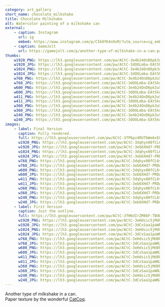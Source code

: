 ```yaml
---
category: art_gallery
short_name: chocolate_milkshake
title: Chocolate Milkshake
alt: Watercolor painting of a milkshake can
external:
    - caption: Instagram
      url: ig
      embed: https://www.instagram.com/p/CIkOfK4n9sM/?utm_source=ig_embed&amp;utm_campaign=loading
    - caption: GameJolt
      url: https://gamejolt.com/p/another-type-of-milkshake-in-a-can-paper-texture-by-the-wonderful-kem5qigf
thumbs:
    w1920_PNG: https://lh3.googleusercontent.com/pw/ACtC-3e4b24OnD6pk3uSady4P5Sr98Q9-guvPjdps1i1wi7qvZl5dWmy8d1Rc2HIVZ3PSPf44TreNG9bVDCKhIZ4-RFiu-O2ROj-k_O3FKPl-t_eDuOTBHxfwlWNHWWXERH9srUlPNNilBybjvhmRT5PHXyG=w355
    w1920_JPG: https://lh3.googleusercontent.com/pw/ACtC-3dOOLmba-EAt5kuGNQ-5tqeKxJOB6tAGW85Kn0jZoWrdgTKrKBxnbLyIUD8sy2X8Y6X35TogiJSKIJhV1FyvvQceD_jEouSdG6uNjnT063sCMIJBM7vKAkin4vwgLgEwKqH_mF7uuGaQ05CYpoOxLX8=w355
    w1024_PNG: https://lh3.googleusercontent.com/pw/ACtC-3e4b24OnD6pk3uSady4P5Sr98Q9-guvPjdps1i1wi7qvZl5dWmy8d1Rc2HIVZ3PSPf44TreNG9bVDCKhIZ4-RFiu-O2ROj-k_O3FKPl-t_eDuOTBHxfwlWNHWWXERH9srUlPNNilBybjvhmRT5PHXyG=w284
    w1024_JPG: https://lh3.googleusercontent.com/pw/ACtC-3dOOLmba-EAt5kuGNQ-5tqeKxJOB6tAGW85Kn0jZoWrdgTKrKBxnbLyIUD8sy2X8Y6X35TogiJSKIJhV1FyvvQceD_jEouSdG6uNjnT063sCMIJBM7vKAkin4vwgLgEwKqH_mF7uuGaQ05CYpoOxLX8=w284
    w768_PNG: https://lh3.googleusercontent.com/pw/ACtC-3e4b24OnD6pk3uSady4P5Sr98Q9-guvPjdps1i1wi7qvZl5dWmy8d1Rc2HIVZ3PSPf44TreNG9bVDCKhIZ4-RFiu-O2ROj-k_O3FKPl-t_eDuOTBHxfwlWNHWWXERH9srUlPNNilBybjvhmRT5PHXyG=w213
    w768_JPG: https://lh3.googleusercontent.com/pw/ACtC-3dOOLmba-EAt5kuGNQ-5tqeKxJOB6tAGW85Kn0jZoWrdgTKrKBxnbLyIUD8sy2X8Y6X35TogiJSKIJhV1FyvvQceD_jEouSdG6uNjnT063sCMIJBM7vKAkin4vwgLgEwKqH_mF7uuGaQ05CYpoOxLX8=w213
    w600_PNG: https://lh3.googleusercontent.com/pw/ACtC-3e4b24OnD6pk3uSady4P5Sr98Q9-guvPjdps1i1wi7qvZl5dWmy8d1Rc2HIVZ3PSPf44TreNG9bVDCKhIZ4-RFiu-O2ROj-k_O3FKPl-t_eDuOTBHxfwlWNHWWXERH9srUlPNNilBybjvhmRT5PHXyG=w166
    w600_JPG: https://lh3.googleusercontent.com/pw/ACtC-3dOOLmba-EAt5kuGNQ-5tqeKxJOB6tAGW85Kn0jZoWrdgTKrKBxnbLyIUD8sy2X8Y6X35TogiJSKIJhV1FyvvQceD_jEouSdG6uNjnT063sCMIJBM7vKAkin4vwgLgEwKqH_mF7uuGaQ05CYpoOxLX8=w166
    w411_PNG: https://lh3.googleusercontent.com/pw/ACtC-3e4b24OnD6pk3uSady4P5Sr98Q9-guvPjdps1i1wi7qvZl5dWmy8d1Rc2HIVZ3PSPf44TreNG9bVDCKhIZ4-RFiu-O2ROj-k_O3FKPl-t_eDuOTBHxfwlWNHWWXERH9srUlPNNilBybjvhmRT5PHXyG=w114
    w411_JPG: https://lh3.googleusercontent.com/pw/ACtC-3dOOLmba-EAt5kuGNQ-5tqeKxJOB6tAGW85Kn0jZoWrdgTKrKBxnbLyIUD8sy2X8Y6X35TogiJSKIJhV1FyvvQceD_jEouSdG6uNjnT063sCMIJBM7vKAkin4vwgLgEwKqH_mF7uuGaQ05CYpoOxLX8=w114
    w360_PNG: https://lh3.googleusercontent.com/pw/ACtC-3e4b24OnD6pk3uSady4P5Sr98Q9-guvPjdps1i1wi7qvZl5dWmy8d1Rc2HIVZ3PSPf44TreNG9bVDCKhIZ4-RFiu-O2ROj-k_O3FKPl-t_eDuOTBHxfwlWNHWWXERH9srUlPNNilBybjvhmRT5PHXyG=w100
    w360_JPG: https://lh3.googleusercontent.com/pw/ACtC-3dOOLmba-EAt5kuGNQ-5tqeKxJOB6tAGW85Kn0jZoWrdgTKrKBxnbLyIUD8sy2X8Y6X35TogiJSKIJhV1FyvvQceD_jEouSdG6uNjnT063sCMIJBM7vKAkin4vwgLgEwKqH_mF7uuGaQ05CYpoOxLX8=w100
    w240_PNG: https://lh3.googleusercontent.com/pw/ACtC-3e4b24OnD6pk3uSady4P5Sr98Q9-guvPjdps1i1wi7qvZl5dWmy8d1Rc2HIVZ3PSPf44TreNG9bVDCKhIZ4-RFiu-O2ROj-k_O3FKPl-t_eDuOTBHxfwlWNHWWXERH9srUlPNNilBybjvhmRT5PHXyG=w66
    w240_JPG: https://lh3.googleusercontent.com/pw/ACtC-3dOOLmba-EAt5kuGNQ-5tqeKxJOB6tAGW85Kn0jZoWrdgTKrKBxnbLyIUD8sy2X8Y6X35TogiJSKIJhV1FyvvQceD_jEouSdG6uNjnT063sCMIJBM7vKAkin4vwgLgEwKqH_mF7uuGaQ05CYpoOxLX8=w66
images:
    - label: Final Version
      caption: Fully rendered.
      full: https://lh3.googleusercontent.com/pw/ACtC-3fP6pz4RUTbWe6xEQt2isO0bT7NylDAzELPuK0q5xAZYOq_BaSE4Q66ekrUzAaB-xFj3ySykFS2d3jttJulw41JaVPbnPSY0sf9iw9QPNOQpAbRaaApv4xH7whlDV7XpmRECxfqfejs9DWLBn2XTvO6=w1080
      w1920_PNG: https://lh3.googleusercontent.com/pw/ACtC-3dqhyx00fCL6voP5hXdUlllGlacAVqmBBdGCZykPLix15aDVY6yggEqRfWGf9WVe2n4vw3I77T4cvDOao1ylNPLd0ngY-UlZt4EjTJ48vmlbjcOSKMP8RWPzre4O1s-EhrMBusADhlrVQeaYP8gTO0M=w850
      w1920_JPG: https://lh3.googleusercontent.com/pw/ACtC-3eb6XHd7-PRDw-OLhKFyGtPV_9eG69irCE04ciBIHKnisGuKOkCd9VgKvOHn0Vz7120g03LjZTGLgSChTOqlCyyH_4N2h4TPe27jkO7T0KKxxOyEux6gfRVXd5E04C4nYl1xL7WxGXR8iHo_wPjSwxI=w850
      w1024_PNG: https://lh3.googleusercontent.com/pw/ACtC-3dqhyx00fCL6voP5hXdUlllGlacAVqmBBdGCZykPLix15aDVY6yggEqRfWGf9WVe2n4vw3I77T4cvDOao1ylNPLd0ngY-UlZt4EjTJ48vmlbjcOSKMP8RWPzre4O1s-EhrMBusADhlrVQeaYP8gTO0M=w711
      w1024_JPG: https://lh3.googleusercontent.com/pw/ACtC-3eb6XHd7-PRDw-OLhKFyGtPV_9eG69irCE04ciBIHKnisGuKOkCd9VgKvOHn0Vz7120g03LjZTGLgSChTOqlCyyH_4N2h4TPe27jkO7T0KKxxOyEux6gfRVXd5E04C4nYl1xL7WxGXR8iHo_wPjSwxI=w711
      w768_PNG: https://lh3.googleusercontent.com/pw/ACtC-3dqhyx00fCL6voP5hXdUlllGlacAVqmBBdGCZykPLix15aDVY6yggEqRfWGf9WVe2n4vw3I77T4cvDOao1ylNPLd0ngY-UlZt4EjTJ48vmlbjcOSKMP8RWPzre4O1s-EhrMBusADhlrVQeaYP8gTO0M=w533
      w768_JPG: https://lh3.googleusercontent.com/pw/ACtC-3eb6XHd7-PRDw-OLhKFyGtPV_9eG69irCE04ciBIHKnisGuKOkCd9VgKvOHn0Vz7120g03LjZTGLgSChTOqlCyyH_4N2h4TPe27jkO7T0KKxxOyEux6gfRVXd5E04C4nYl1xL7WxGXR8iHo_wPjSwxI=w533
      w600_PNG: https://lh3.googleusercontent.com/pw/ACtC-3dqhyx00fCL6voP5hXdUlllGlacAVqmBBdGCZykPLix15aDVY6yggEqRfWGf9WVe2n4vw3I77T4cvDOao1ylNPLd0ngY-UlZt4EjTJ48vmlbjcOSKMP8RWPzre4O1s-EhrMBusADhlrVQeaYP8gTO0M=w416
      w600_JPG: https://lh3.googleusercontent.com/pw/ACtC-3eb6XHd7-PRDw-OLhKFyGtPV_9eG69irCE04ciBIHKnisGuKOkCd9VgKvOHn0Vz7120g03LjZTGLgSChTOqlCyyH_4N2h4TPe27jkO7T0KKxxOyEux6gfRVXd5E04C4nYl1xL7WxGXR8iHo_wPjSwxI=w416
      w411_PNG: https://lh3.googleusercontent.com/pw/ACtC-3dqhyx00fCL6voP5hXdUlllGlacAVqmBBdGCZykPLix15aDVY6yggEqRfWGf9WVe2n4vw3I77T4cvDOao1ylNPLd0ngY-UlZt4EjTJ48vmlbjcOSKMP8RWPzre4O1s-EhrMBusADhlrVQeaYP8gTO0M=w285
      w411_JPG: https://lh3.googleusercontent.com/pw/ACtC-3eb6XHd7-PRDw-OLhKFyGtPV_9eG69irCE04ciBIHKnisGuKOkCd9VgKvOHn0Vz7120g03LjZTGLgSChTOqlCyyH_4N2h4TPe27jkO7T0KKxxOyEux6gfRVXd5E04C4nYl1xL7WxGXR8iHo_wPjSwxI=w285
      w360_PNG: https://lh3.googleusercontent.com/pw/ACtC-3dqhyx00fCL6voP5hXdUlllGlacAVqmBBdGCZykPLix15aDVY6yggEqRfWGf9WVe2n4vw3I77T4cvDOao1ylNPLd0ngY-UlZt4EjTJ48vmlbjcOSKMP8RWPzre4O1s-EhrMBusADhlrVQeaYP8gTO0M=w250
      w360_JPG: https://lh3.googleusercontent.com/pw/ACtC-3eb6XHd7-PRDw-OLhKFyGtPV_9eG69irCE04ciBIHKnisGuKOkCd9VgKvOHn0Vz7120g03LjZTGLgSChTOqlCyyH_4N2h4TPe27jkO7T0KKxxOyEux6gfRVXd5E04C4nYl1xL7WxGXR8iHo_wPjSwxI=w250
      w240_PNG: https://lh3.googleusercontent.com/pw/ACtC-3dqhyx00fCL6voP5hXdUlllGlacAVqmBBdGCZykPLix15aDVY6yggEqRfWGf9WVe2n4vw3I77T4cvDOao1ylNPLd0ngY-UlZt4EjTJ48vmlbjcOSKMP8RWPzre4O1s-EhrMBusADhlrVQeaYP8gTO0M=w166
      w240_JPG: https://lh3.googleusercontent.com/pw/ACtC-3eb6XHd7-PRDw-OLhKFyGtPV_9eG69irCE04ciBIHKnisGuKOkCd9VgKvOHn0Vz7120g03LjZTGLgSChTOqlCyyH_4N2h4TPe27jkO7T0KKxxOyEux6gfRVXd5E04C4nYl1xL7WxGXR8iHo_wPjSwxI=w166
    - label: First Version
      caption: Just the outline.
      full: https://lh3.googleusercontent.com/pw/ACtC-3fH6dIrZM86F-TBdWnSe_em9UCxVgsQV3G-c4u9G12uE9UzZKpnxvE2-O_zpH3O3Q-vbQYV-RttlaDkJlLIiqd0q3-Vt80aACG84YEJZsMNoHTPvQdAz_4Jau9h_tVS4t3sQ9WgXZDIhUs9a4Xbi1u_=w1080
      w1920_PNG: https://lh3.googleusercontent.com/pw/ACtC-3eHdsic5jMd0hbAv_SIAMtrJE25ibOa49vUAbAChgrZoGoZTeQBMPmnPt49kYUwdNfMboNvjuI80mALwXJbfpTPMyYEkoPaiOb7gRoNPemq0GQAk5rh8rj6rxmqRtG30PGX3CLdgBroOe5pAAbZXdrZ=w850
      w1920_JPG: https://lh3.googleusercontent.com/pw/ACtC-3dCxSaa1paWNZ1nXox0lkop4bjOE_olx6rq7PxcrTU22OsbkGuoEhLZvxns-2Z7ikZrSmw-YtWl8-oVmKW5VEmazFfc3SvUP9REGJHq6XoL22ffyv2PqVlV8pUKcEK6DgZd-J9KVu6yrrIfdpOTCHbz=w850
      w1024_PNG: https://lh3.googleusercontent.com/pw/ACtC-3eHdsic5jMd0hbAv_SIAMtrJE25ibOa49vUAbAChgrZoGoZTeQBMPmnPt49kYUwdNfMboNvjuI80mALwXJbfpTPMyYEkoPaiOb7gRoNPemq0GQAk5rh8rj6rxmqRtG30PGX3CLdgBroOe5pAAbZXdrZ=w711
      w1024_JPG: https://lh3.googleusercontent.com/pw/ACtC-3dCxSaa1paWNZ1nXox0lkop4bjOE_olx6rq7PxcrTU22OsbkGuoEhLZvxns-2Z7ikZrSmw-YtWl8-oVmKW5VEmazFfc3SvUP9REGJHq6XoL22ffyv2PqVlV8pUKcEK6DgZd-J9KVu6yrrIfdpOTCHbz=w711
      w768_PNG: https://lh3.googleusercontent.com/pw/ACtC-3eHdsic5jMd0hbAv_SIAMtrJE25ibOa49vUAbAChgrZoGoZTeQBMPmnPt49kYUwdNfMboNvjuI80mALwXJbfpTPMyYEkoPaiOb7gRoNPemq0GQAk5rh8rj6rxmqRtG30PGX3CLdgBroOe5pAAbZXdrZ=w533
      w768_JPG: https://lh3.googleusercontent.com/pw/ACtC-3dCxSaa1paWNZ1nXox0lkop4bjOE_olx6rq7PxcrTU22OsbkGuoEhLZvxns-2Z7ikZrSmw-YtWl8-oVmKW5VEmazFfc3SvUP9REGJHq6XoL22ffyv2PqVlV8pUKcEK6DgZd-J9KVu6yrrIfdpOTCHbz=w533
      w600_PNG: https://lh3.googleusercontent.com/pw/ACtC-3eHdsic5jMd0hbAv_SIAMtrJE25ibOa49vUAbAChgrZoGoZTeQBMPmnPt49kYUwdNfMboNvjuI80mALwXJbfpTPMyYEkoPaiOb7gRoNPemq0GQAk5rh8rj6rxmqRtG30PGX3CLdgBroOe5pAAbZXdrZ=w416
      w600_JPG: https://lh3.googleusercontent.com/pw/ACtC-3dCxSaa1paWNZ1nXox0lkop4bjOE_olx6rq7PxcrTU22OsbkGuoEhLZvxns-2Z7ikZrSmw-YtWl8-oVmKW5VEmazFfc3SvUP9REGJHq6XoL22ffyv2PqVlV8pUKcEK6DgZd-J9KVu6yrrIfdpOTCHbz=w416
      w411_PNG: https://lh3.googleusercontent.com/pw/ACtC-3eHdsic5jMd0hbAv_SIAMtrJE25ibOa49vUAbAChgrZoGoZTeQBMPmnPt49kYUwdNfMboNvjuI80mALwXJbfpTPMyYEkoPaiOb7gRoNPemq0GQAk5rh8rj6rxmqRtG30PGX3CLdgBroOe5pAAbZXdrZ=w285
      w411_JPG: https://lh3.googleusercontent.com/pw/ACtC-3dCxSaa1paWNZ1nXox0lkop4bjOE_olx6rq7PxcrTU22OsbkGuoEhLZvxns-2Z7ikZrSmw-YtWl8-oVmKW5VEmazFfc3SvUP9REGJHq6XoL22ffyv2PqVlV8pUKcEK6DgZd-J9KVu6yrrIfdpOTCHbz=w285
      w360_PNG: https://lh3.googleusercontent.com/pw/ACtC-3eHdsic5jMd0hbAv_SIAMtrJE25ibOa49vUAbAChgrZoGoZTeQBMPmnPt49kYUwdNfMboNvjuI80mALwXJbfpTPMyYEkoPaiOb7gRoNPemq0GQAk5rh8rj6rxmqRtG30PGX3CLdgBroOe5pAAbZXdrZ=w250
      w360_JPG: https://lh3.googleusercontent.com/pw/ACtC-3dCxSaa1paWNZ1nXox0lkop4bjOE_olx6rq7PxcrTU22OsbkGuoEhLZvxns-2Z7ikZrSmw-YtWl8-oVmKW5VEmazFfc3SvUP9REGJHq6XoL22ffyv2PqVlV8pUKcEK6DgZd-J9KVu6yrrIfdpOTCHbz=w250
      w240_PNG: https://lh3.googleusercontent.com/pw/ACtC-3eHdsic5jMd0hbAv_SIAMtrJE25ibOa49vUAbAChgrZoGoZTeQBMPmnPt49kYUwdNfMboNvjuI80mALwXJbfpTPMyYEkoPaiOb7gRoNPemq0GQAk5rh8rj6rxmqRtG30PGX3CLdgBroOe5pAAbZXdrZ=w166
      w240_JPG: https://lh3.googleusercontent.com/pw/ACtC-3dCxSaa1paWNZ1nXox0lkop4bjOE_olx6rq7PxcrTU22OsbkGuoEhLZvxns-2Z7ikZrSmw-YtWl8-oVmKW5VEmazFfc3SvUP9REGJHq6XoL22ffyv2PqVlV8pUKcEK6DgZd-J9KVu6yrrIfdpOTCHbz=w166
---
```


Another type of milkshake in a can.  
Paper texture by the wonderful [CatCoq](https://www.instagram.com/catcoq/).
